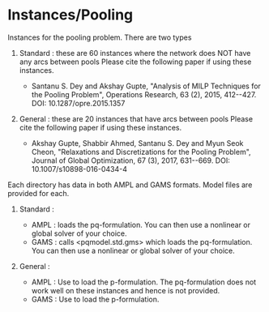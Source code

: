 # Instances/Pooling
Instances for the pooling problem. There are two types

1. Standard : these are 60 instances where the network does NOT have any arcs between pools
	Please cite the following paper if using these instances.
	- Santanu S. Dey and Akshay Gupte, "Analysis of MILP Techniques for the Pooling Problem",
	Operations Research, 63 (2), 2015, 412--427. DOI: 10.1287/opre.2015.1357
	
2. General : these are 20 instances that have arcs between pools
	Please cite the following paper if using these instances.
	- Akshay Gupte, Shabbir Ahmed, Santanu S. Dey and Myun Seok Cheon, "Relaxations and 
	Discretizations for the Pooling Problem",
	Journal of Global Optimization, 67 (3), 2017, 631--669. DOI: 10.1007/s10898-016-0434-4

Each directory has data in both AMPL and GAMS formats. Model files are provided for each.
1. Standard : 
	- AMPL : <model pooling-q.mod> loads the pq-formulation. You can then use a 
	nonlinear or global solver of your choice.
	- GAMS : <include xmodel.gms> calls <pqmodel.std.gms> which loads the pq-formulation. 
	You can then use a nonlinear or global solver of your choice.
	
2. General : 
	- AMPL : Use <model pooling-p.mod> to load the p-formulation. The pq-formulation does 
	not work well on these instances and hence is not provided.
	- GAMS : Use <include pooling-p.gms> to load the p-formulation.
